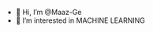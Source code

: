 - 👋 Hi, I’m @Maaz-Ge
- 👀 I’m interested in MACHINE LEARNING

<!---
Maaz-Ge/Maaz-Ge is a ✨ special ✨ repository because its `README.md` (this file) appears on your GitHub profile.
You can click the Preview link to take a look at your changes.
--->
